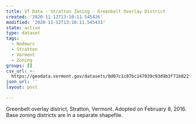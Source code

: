 ```yaml
---
title: VT Data - Stratton Zoning - Greenbelt Overlay District
created: '2020-11-12T13:10:11.545426'
modified: '2020-11-12T13:10:11.545433'
state: active
type: dataset
tags:
  - Nodewrc
  - Stratton
  - Vermont
  - Zoning
groups: []
csv_url: >-
  https://geodata.vermont.gov/datasets/0d07c1c07bc147039c93d9b3f71b822f_0.csv?outSR=%7B%22latestWkid%22%3A3857%2C%22wkid%22%3A102100%7D
json_url: ''
layout: post

---
```

<div style='text-align:Left;'><div><div><p><span>Greenbelt overlay district, Stratton, Vermont. Adopted on February 8, 2016. Base zoning districts are in a separate shapefile.</span></p></div></div></div>
